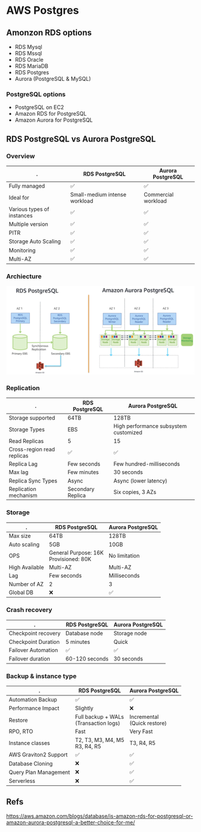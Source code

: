 # AWS Postgres

## Amonzon RDS options
- RDS Mysql
- RDS Mssql
- RDS Oracle
- RDS MariaDB
- RDS Postgres
- Aurora (PostgreSQL & MySQL)

### PostgreSQL options
- PostgreSQL on EC2
- Amazon RDS for PostgreSQL 
- Amazon Aurora for PostgreSQL

## RDS PostgreSQL vs Aurora PostgreSQL

### Overview

. |  RDS PostgreSQL | Aurora PostgreSQL
----- | ------ | ----
Fully managed | ✅ | ✅
Ideal for | Small-medium intense workload | Commercial workload
Various types of instances | ✅ | ✅
Multiple version | ✅ | ✅
PITR | ✅ | ✅
Storage Auto Scaling | ✅ | ✅
Monitoring | ✅ | ✅
Multi-AZ  | ✅ | ✅

### Archiecture

![arch](./archiecture.png)

### Replication 

. |  RDS PostgreSQL | Aurora PostgreSQL
----- | ------ | ----
Storage supported | 64TB  | 128TB
Storage Types | EBS | High performance subsystem customized
Read Replicas | 5 | 15
Cross-region read replicas | ✅ | ✅
Replica Lag | Few seconds | Few hundred-milliseconds
Max lag | Few minutes | 30 seconds
Replica Sync Types | Async | Async (lower latency)
Replication mechanism | Secondary Replica | Six copies, 3 AZs

### Storage

. |  RDS PostgreSQL | Aurora PostgreSQL
----- | ------ | ----
Max size | 64TB | 128TB
Auto scaling | 5GB | 10GB
OPS | General Purpose: 16K <br /> Provisioned: 80K | No limitation
High Available | Multi-AZ | Multi-AZ
Lag | Few seconds | Milliseconds
Number of AZ | 2 | 3
Global DB | ❌ | ✅


### Crash recovery

. |  RDS PostgreSQL | Aurora PostgreSQL
----- | ------ | ----
Checkpoint recovery | Database node | Storage node
Checkpoint Duration | 5 minutes | Quick
Failover Automation | ✅ | ✅  
Failover duration | 60-120 seconds | 30 seconds

### Backup & instance type

. |  RDS PostgreSQL | Aurora PostgreSQL
----- | ------ | ----
Automation Backup | ✅ | ✅
Performance Impact | Slightly | ❌
Restore | Full backup + WALs <br/> (Transaction logs) | Incremental <br /> (Quick restore)
RPO, RTO | Fast | Very Fast
Instance classes | T2, T3, M3, M4, M5 <br />R3, R4, R5 | T3, R4, R5
AWS Graviton2 Support | ✅ | ✅
Database Cloning | ❌ | ✅
Query Plan Management | ❌ | ✅
Serverless | ❌ | ✅

## Refs

https://aws.amazon.com/blogs/database/is-amazon-rds-for-postgresql-or-amazon-aurora-postgresql-a-better-choice-for-me/